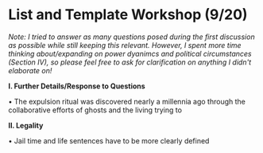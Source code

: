 # List and Template Workshop (9/20)

*Note: I tried to answer as many questions posed during the first discussion as possible while still keeping this relevant. However, I spent more time thinking about/expanding on power dyanimcs and political circumstances (Section IV), so please feel free to ask for clarification on anything I didn't elaborate on!*


**I. Further Details/Response to Questions**

•	The expulsion ritual was discovered nearly a millennia ago through the collaborative efforts of ghosts and the living trying to 

**II. Legality**

•	Jail time and life sentences have to be more clearly defined
